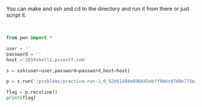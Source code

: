 You can make and ssh and cd to the directory and run it from there or just script it.

<br/>

```python
from pwn import *

user = ''
password = ''
host ='2019shell1.picoctf.com'

s = ssh(user=user,password=password,host=host)

p = s.run('/problems/practice-run-1_0_62b61488e896645ebff9b6c97d0e775e/run_this')

flag = p.recvline()
print(flag)
```
